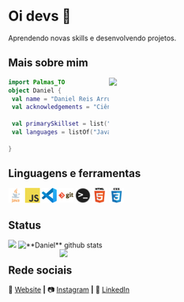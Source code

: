 # Oi devs 👋

Aprendendo novas skills e desenvolvendo projetos.

## Mais sobre mim

<img align="right" width="300" src="https://i2.wp.com/allhtaccess.info/wp-content/uploads/2018/03/programming.gif?fit=1281%2C716&ssl=1" />

```kotlin
import Palmas_TO
object Daniel {
 val name = "Daniel Reis Arruda Sales"
 val acknowledgements = "Ciência da Computação"

 val primarySkillset = list("Paciencia", "Trabalho em Equipe", "Fazer café")
 val languages = listOf("Java", "Python", "JavaScript", "C")

}
```

## Linguagens e ferramentas

<code><img height="30" src="https://raw.githubusercontent.com/github/explore/80688e429a7d4ef2fca1e82350fe8e3517d3494d/topics/java/java.png"></code>
<code><img height="30" src="https://raw.githubusercontent.com/github/explore/80688e429a7d4ef2fca1e82350fe8e3517d3494d/topics/javascript/javascript.png"></code>
<code><img height="30" src="https://raw.githubusercontent.com/github/explore/80688e429a7d4ef2fca1e82350fe8e3517d3494d/topics/visual-studio-code/visual-studio-code.png"></code>
<code><img height="30" src="https://raw.githubusercontent.com/github/explore/80688e429a7d4ef2fca1e82350fe8e3517d3494d/topics/git/git.png"></code>
<code><img height="30" src="https://raw.githubusercontent.com/github/explore/80688e429a7d4ef2fca1e82350fe8e3517d3494d/topics/terminal/terminal.png"></code>
<code><img height="30" src="https://raw.githubusercontent.com/github/explore/80688e429a7d4ef2fca1e82350fe8e3517d3494d/topics/html/html.png"></code>
<code><img height="30" src="https://raw.githubusercontent.com/github/explore/80688e429a7d4ef2fca1e82350fe8e3517d3494d/topics/css/css.png"></code>

## Status


  <img align="auto" src="https://github-readme-stats.vercel.app/api/top-langs/?username=danielpyreis&theme=dracula&hide_langs_below=1" />
</a>


 <img align="auto" src="https://github-readme-stats.vercel.app/api?username=danielpyreis&show_icons=true&theme=dracula&line_height=27" alt="**Daniel** github stats"/>
<img src="https://raw.githubusercontent.com/MicaelliMedeiros/micaellimedeiros/master/image/computer-illustration.png" min-width="400px" max-width="400px" width="400px" align="right">
</a>

[website]: https://codedev.ga/
[instagram]: https://instagram.com/danielreisales?utm_source=qr&igshid=MzNlNGNkZWQ4Mg==
[linkedin]: https://www.linkedin.com/in/daniel-reis-96902b287/

<br>

## Rede sociais

🏡 [Website][website] **|**
📷 [Instagram][instagram] **|**
👔 [LinkedIn][linkedin]
